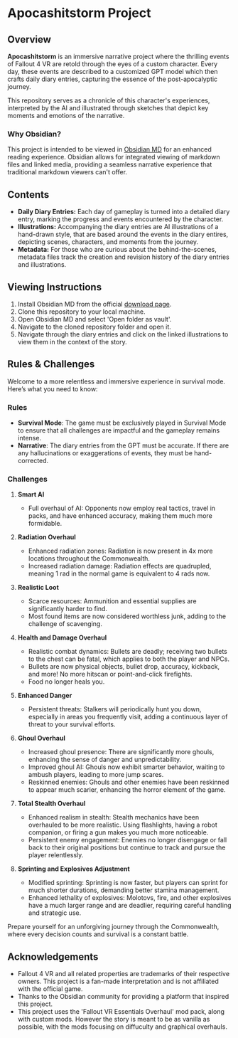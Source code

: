 # Apocashitstorm Project

## Overview

**Apocashitstorm** is an immersive narrative project where the thrilling events of Fallout 4 VR are retold through the eyes of a custom character. Every day, these events are described to a customized GPT model which then crafts daily diary entries, capturing the essence of the post-apocalyptic journey.

This repository serves as a chronicle of this character's experiences, interpreted by the AI and illustrated through sketches that depict key moments and emotions of the narrative.

### Why Obsidian?
This project is intended to be viewed in [Obsidian MD](https://obsidian.md/) for an enhanced reading experience. Obsidian allows for integrated viewing of markdown files and linked media, providing a seamless narrative experience that traditional markdown viewers can't offer.

## Contents

- **Daily Diary Entries:** Each day of gameplay is turned into a detailed diary entry, marking the progress and events encountered by the character.
- **Illustrations:** Accompanying the diary entries are AI illustrations of a hand-drawn style, that are based around the events in the diary entires, depicting scenes, characters, and moments from the journey.
- **Metadata:** For those who are curious about the behind-the-scenes, metadata files track the creation and revision history of the diary entries and illustrations.

## Viewing Instructions

1. Install Obsidian MD from the official [download page](https://obsidian.md/download).
2. Clone this repository to your local machine.
3. Open Obsidian MD and select 'Open folder as vault'.
4. Navigate to the cloned repository folder and open it.
5. Navigate through the diary entries and click on the linked illustrations to view them in the context of the story.

## Rules & Challenges

Welcome to a more relentless and immersive experience in survival mode. Here’s what you need to know:

### Rules
- **Survival Mode**: The game must be exclusively played in Survival Mode to ensure that all challenges are impactful and the gameplay remains intense.
- **Narrative**: The diary entries from the GPT must be accurate. If there are any hallucinations or exaggerations of events, they must be hand-corrected.

### Challenges

1. **Smart AI**
   - Full overhaul of AI: Opponents now employ real tactics, travel in packs, and have enhanced accuracy, making them much more formidable.

2. **Radiation Overhaul**
   - Enhanced radiation zones: Radiation is now present in 4x more locations throughout the Commonwealth.
   - Increased radiation damage: Radiation effects are quadrupled, meaning 1 rad in the normal game is equivalent to 4 rads now.

3. **Realistic Loot**
   - Scarce resources: Ammunition and essential supplies are significantly harder to find.
   - Most found items are now considered worthless junk, adding to the challenge of scavenging.

4. **Health and Damage Overhaul**
   - Realistic combat dynamics: Bullets are deadly; receiving two bullets to the chest can be fatal, which applies to both the player and NPCs.
   - Bullets are now physical objects, bullet drop, accuracy, kickback, and more! No more hitscan or point-and-click firefights.
   - Food no longer heals you.

5. **Enhanced Danger**
   - Persistent threats: Stalkers will periodically hunt you down, especially in areas you frequently visit, adding a continuous layer of threat to your survival efforts.

6. **Ghoul Overhaul**
   - Increased ghoul presence: There are significantly more ghouls, enhancing the sense of danger and unpredictability.
   - Improved ghoul AI: Ghouls now exhibit smarter behavior, waiting to ambush players, leading to more jump scares.
   - Reskinned enemies: Ghouls and other enemies have been reskinned to appear much scarier, enhancing the horror element of the game.

7. **Total Stealth Overhaul**
   - Enhanced realism in stealth: Stealth mechanics have been overhauled to be more realistic. Using flashlights, having a robot companion, or firing a gun makes you much more noticeable.
   - Persistent enemy engagement: Enemies no longer disengage or fall back to their original positions but continue to track and pursue the player relentlessly.

8. **Sprinting and Explosives Adjustment**
   - Modified sprinting: Sprinting is now faster, but players can sprint for much shorter durations, demanding better stamina management.
   - Enhanced lethality of explosives: Molotovs, fire, and other explosives have a much larger range and are deadlier, requiring careful handling and strategic use.

Prepare yourself for an unforgiving journey through the Commonwealth, where every decision counts and survival is a constant battle.

## Acknowledgements

- Fallout 4 VR and all related properties are trademarks of their respective owners. This project is a fan-made interpretation and is not affiliated with the official game.
- Thanks to the Obsidian community for providing a platform that inspired this project.
- This project uses the 'Fallout VR Essentials Overhaul' mod pack, along with custom mods. However the story is meant to be as vanilla as possible, with the mods focusing on diffuculty and graphical overhauls. 

